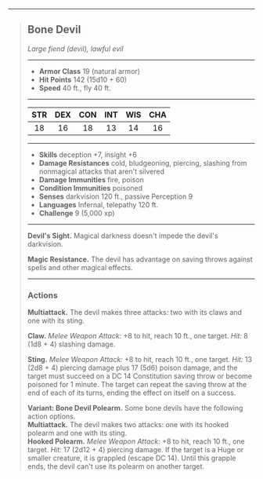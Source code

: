 ***
> ## Bone Devil
> *Large fiend (devil), lawful evil*
> 
> ***
> 
> - **Armor Class** 19 (natural armor)
> - **Hit Points** 142 (15d10 + 60)
> - **Speed** 40 ft., fly 40 ft.
> 
> ***
> 
> |STR|DEX|CON|INT|WIS|CHA|
> |:---:|:---:|:---:|:---:|:---:|:---:|
> |18|16|18|13|14|16|
> 
> ***
> 
> - **Skills** deception +7, insight +6
> - **Damage Resistances** cold, bludgeoning, piercing, slashing from nonmagical attacks that aren't silvered
> - **Damage Immunities** fire, poison
> - **Condition Immunities** poisoned
> - **Senses** darkvision 120 ft., passive Perception 9
> - **Languages** Infernal, telepathy 120 ft.
> - **Challenge** 9 (5,000 xp)
> 
> ***
> 
> **Devil's Sight.** Magical darkness doesn't impede the devil's darkvision.
> 
> **Magic Resistance.** The devil has advantage on saving throws against spells and other magical effects.
> 
> ***
> 
> ### Actions
> **Multiattack.** The devil makes three attacks: two with its claws and one with its sting.
> 
> **Claw.** *Melee Weapon Attack:* +8 to hit, reach 10 ft., one target. *Hit:* 8 (1d8 + 4) slashing damage.
> 
> **Sting.** *Melee Weapon Attack:* +8 to hit, reach 10 ft., one target. *Hit:* 13 (2d8 + 4) piercing damage plus 17 (5d6) poison damage, and the target must succeed on a DC 14 Constitution saving throw or become poisoned for 1 minute. The target can repeat the saving throw at the end of each of its turns, ending the effect on itself on a success.
> 
> **Variant: Bone Devil Polearm.** Some bone devils have the following action options.  
> **Multiattack.** The devil makes two attacks: one with its hooked polearm and one with its sting.  
> **Hooked Polearm.** *Melee Weapon Attack:* +8 to hit, reach 10 ft., one target. *Hit:* 17 (2d12 + 4) piercing damage. If the target is a Huge or smaller creature, it is grappled (escape DC 14). Until this grapple ends, the devil can't use its polearm on another target.